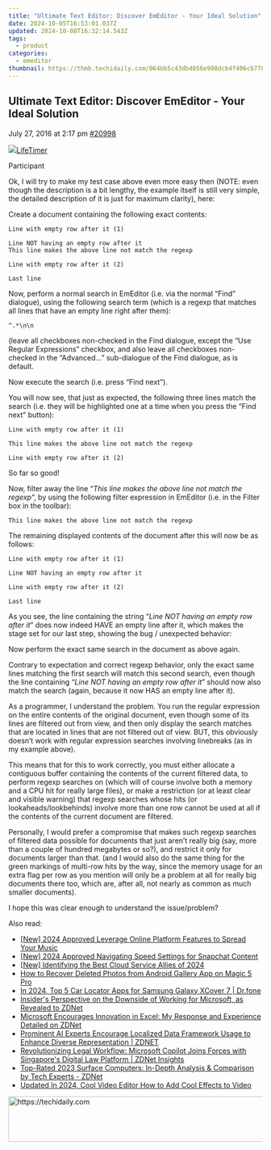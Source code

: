 ```yaml
---
title: "Ultimate Text Editor: Discover EmEditor - Your Ideal Solution"
date: 2024-10-05T16:53:01.037Z
updated: 2024-10-08T16:32:14.543Z
tags:
  - product
categories:
  - emeditor
thumbnail: https://thmb.techidaily.com/064bb5c43db4056e998dcb4f406cb778296c7343d435216b9b3443b144736cca.jpg
---
```


## Ultimate Text Editor: Discover EmEditor - Your Ideal Solution

July 27, 2016 at 2:17 pm [#20998](https://tools.techidaily.com/emeditor/products/) 

[![](https://secure.gravatar.com/avatar/21bf85a5da27278c7f73ff85a8eb81ab?s=80&d=identicon&r=g)LifeTimer](https://www.emeditor.com/forums/users/lifetimer/ "View LifeTimer's profile")

Participant

Ok, I will try to make my test case above even more easy then (NOTE: even though the description is a bit lengthy, the example itself is still very simple, the detailed description of it is just for maximum clarity), here:

Create a document containing the following exact contents:

```
Line with empty row after it (1)

Line NOT having an empty row after it
This line makes the above line not match the regexp

Line with empty row after it (2)

Last line
```

Now, perform a normal search in EmEditor (i.e. via the normal “Find” dialogue), using the following search term (which is a regexp that matches all lines that have an empty line right after them):

`^.*\n\n`

(leave all checkboxes non-checked in the Find dialogue, except the “Use Regular Expressions” checkbox, and also leave all checkboxes non-checked in the “Advanced…” sub-dialogue of the Find dialogue, as is default.

Now execute the search (i.e. press “Find next”).

You will now see, that just as expected, the following three lines match the search (i.e. they will be highlighted one at a time when you press the “Find next” button):

`Line with empty row after it (1)`

`This line makes the above line not match the regexp`

`Line with empty row after it (2)`

So far so good!

Now, filter away the line “_This line makes the above line not match the regexp_“, by using the following filter expression in EmEditor (i.e. in the Filter box in the toolbar):

`This line makes the above line not match the regexp`

The remaining displayed contents of the document after this will now be as follows:

```
Line with empty row after it (1)

Line NOT having an empty row after it

Line with empty row after it (2)

Last line
```

As you see, the line containing the string “_Line NOT having an empty row after it_” does now indeed HAVE an empty line after it, which makes the stage set for our last step, showing the bug / unexpected behavior:

Now perform the exact same search in the document as above again.

Contrary to expectation and correct regexp behavior, only the exact same lines matching the first search will match this second search, even though the line containing “_Line NOT having an empty row after it_” should now also match the search (again, because it now HAS an empty line after it).

As a programmer, I understand the problem. You run the regular expression on the entire contents of the original document, even though some of its lines are filtered out from view, and then only display the search matches that are located in lines that are not filtered out of view. BUT, this obviously doesn’t work with regular expression searches involving linebreaks (as in my example above).

This means that for this to work correctly, you must either allocate a contiguous buffer containing the contents of the current filtered data, to perform regexp searches on (which will of course involve both a memory and a CPU hit for really large files), or make a restriction (or at least clear and visible warning) that regexp searches whose hits (or lookaheads/lookbehinds) involve more than one row cannot be used at all if the contents of the current document are filtered.

Personally, I would prefer a compromise that makes such regexp searches of filtered data possible for documents that just aren’t really big (say, more than a couple of hundred megabytes or so?), and restrict it only for documents larger than that. (and I would also do the same thing for the green markings of multi-row hits by the way, since the memory usage for an extra flag per row as you mention will only be a problem at all for really big documents there too, which are, after all, not nearly as common as much smaller documents).

I hope this was clear enough to understand the issue/problem?

<ins class="adsbygoogle"
     style="display:block"
     data-ad-format="autorelaxed"
     data-ad-client="ca-pub-7571918770474297"
     data-ad-slot="1223367746"></ins>

<ins class="adsbygoogle"
     style="display:block"
     data-ad-client="ca-pub-7571918770474297"
     data-ad-slot="8358498916"
     data-ad-format="auto"
     data-full-width-responsive="true"></ins>

<span class="atpl-alsoreadstyle">Also read:</span>
<div><ul>
<li><a href="https://youtube-docs.techidaily.com/024-approved-leverage-online-platform-features-to-spread-your-music/"><u>[New] 2024 Approved Leverage Online Platform Features to Spread Your Music</u></a></li>
<li><a href="https://fox-info.techidaily.com/new-2024-approved-navigating-speed-settings-for-snapchat-content/"><u>[New] 2024 Approved Navigating Speed Settings for Snapchat Content</u></a></li>
<li><a href="https://some-techniques.techidaily.com/new-identifying-the-best-cloud-service-allies-of-2024/"><u>[New] Identifying the Best Cloud Service Allies of 2024</u></a></li>
<li><a href="https://blog-min.techidaily.com/how-to-recover-deleted-photos-from-android-gallery-app-on-magic-5-pro-by-stellar-photo-recovery-android-mobile-photo-recover/"><u>How to Recover Deleted Photos from Android Gallery App on Magic 5 Pro</u></a></li>
<li><a href="https://android-location-track.techidaily.com/in-2024-top-5-car-locator-apps-for-samsung-galaxy-xcover-7-drfone-by-drfone-virtual-android/"><u>In 2024, Top 5 Car Locator Apps for Samsung Galaxy XCover 7 | Dr.fone</u></a></li>
<li><a href="https://win-lab.techidaily.com/insiders-perspective-on-the-downside-of-working-for-microsoft-as-revealed-to-zdnet/"><u>Insider's Perspective on the Downside of Working for Microsoft, as Revealed to ZDNet</u></a></li>
<li><a href="https://win-lab.techidaily.com/microsoft-encourages-innovation-in-excel-my-response-and-experience-detailed-on-zdnet/"><u>Microsoft Encourages Innovation in Excel: My Response and Experience Detailed on ZDNet</u></a></li>
<li><a href="https://win-lab.techidaily.com/prominent-ai-experts-encourage-localized-data-framework-usage-to-enhance-diverse-representation-zdnet/"><u>Prominent AI Experts Encourage Localized Data Framework Usage to Enhance Diverse Representation | ZDNET</u></a></li>
<li><a href="https://win-lab.techidaily.com/revolutionizing-legal-workflow-microsoft-copilot-joins-forces-with-singapores-digital-law-platform-zdnet-insights/"><u>Revolutionizing Legal Workflow: Microsoft Copilot Joins Forces with Singapore's Digital Law Platform | ZDNet Insights</u></a></li>
<li><a href="https://win-lab.techidaily.com/top-rated-2023-surface-computers-in-depth-analysis-and-comparison-by-tech-experts-zdnet/"><u>Top-Rated 2023 Surface Computers: In-Depth Analysis & Comparison by Tech Experts - ZDNet</u></a></li>
<li><a href="https://smart-video-editing.techidaily.com/updated-in-2024-cool-video-editor-how-to-add-cool-effects-to-video/"><u>Updated In 2024, Cool Video Editor How to Add Cool Effects to Video</u></a></li>
</ul></div>

<!-- affiliate ads begin -->
<a href="https://ephamedtechinc.pxf.io/c/5597632/2126492/26400" target="_top" id="2126492">
  <img src="//a.impactradius-go.com/display-ad/26400-2126492" border="0" alt="https://techidaily.com" width="640" height="90"/>
</a>
<img height="0" width="0" src="https://ephamedtechinc.pxf.io/i/5597632/2126492/26400" style="position:absolute;visibility:hidden;" border="0" />
<!-- affiliate ads end -->

